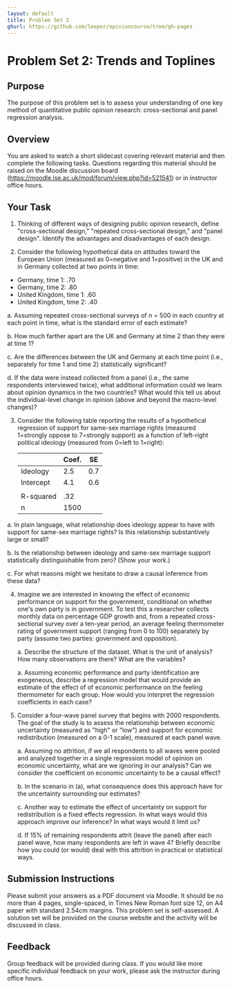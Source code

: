 ```yaml
---
layout: default
title: Problem Set 2
ghurl: https://github.com/leeper/opinioncourse/tree/gh-pages
---
```


# Problem Set 2: Trends and Toplines

## Purpose

The purpose of this problem set is to assess your understanding of one key method of quantitative public opinion research: cross-sectional and panel regression analysis.

## Overview

You are asked to watch a short slidecast covering relevant material and then complete the following tasks. Questions regarding this material should be raised on the Moodle discussion board (https://moodle.lse.ac.uk/mod/forum/view.php?id=521541) or in instructor office hours.

## Your Task

 1. Thinking of different ways of designing public opinion research, define "cross-sectional design," "repeated cross-sectional design," and "panel design". Identify the advantages and disadvantages of each design.
 
 2. Consider the following hypothetical data on attitudes toward the European Union (measured as 0=negative and 1=positive) in the UK and in Germany collected at two points in time:
 
   - Germany, time 1: .70
   - Germany, time 2: .80
   - United Kingdom, time 1: .60
   - United Kingdom, time 2: .40
   
   a. Assuming repeated cross-sectional surveys of n = 500 in each country at each point in time, what is the standard error of each estimate?
 
   b. How much farther apart are the UK and Germany at time 2 than they were at time 1?
   
   c. Are the differences between the UK and Germany at each time point (i.e., separately for time 1 and time 2) statistically significant?
   
   d. If the data were instead collected from a panel (i.e., the same respondents interviewed twice), what additional information could we learn about opinion dynamics in the two countries? What would this tell us about the individual-level change in opinion (above and beyond the macro-level changes)?
 
 3. Consider the following table reporting the results of a hypothetical regression of support for same-sex marriage rights (measured 1=strongly oppose to 7=strongly support) as a function of left-right political ideology (measured from 0=left to 1=right):
 
    |           | Coef. | SE  |
    | --------- | ----- | --- |
    | Ideology  | 2.5   | 0.7 |
    | Intercept | 4.1   | 0.6 |
    |           |       |     |
    | R-squared | .32   |     |
    |         n | 1500  |     |
 
   a. In plain language, what relationship does ideology appear to have with support for same-sex marriage rights? Is this relationship substantively large or small?
   
   b. Is the relationship between ideology and same-sex marriage support statistically distinguishable from zero? (Show your work.)
   
   c. For what reasons might we hesitate to draw a causal inference from these data?
 
 4. Imagine we are interested in knowing the effect of economic performance on support for the government, conditional on whether one's own party is in government. To test this a researcher collects monthly data on percentage GDP growth and, from a repeated cross-sectional survey over a ten-year period, an average feeling thermometer rating of government support (ranging from 0 to 100) separately by party (assume two parties: government and opposition).
 
    a. Describe the structure of the dataset. What is the unit of analysis? How many observations are there? What are the variables?
    
    a. Assuming economic performance and party identification are exogeneous, describe a regression model that would provide an estimate of the effect of of economic performance on the feeling thermometer for each group. How would you interpret the regression coefficients in each case?
 
 5. Consider a four-wave panel survey that begins with 2000 respondents. The goal of the study is to assess the relationship between economic uncertainty (measured as "high" or "low") and support for economic redistribution (measured on a 0-1 scale), measured at each panel wave.

    a. Assuming no attrition, if we all respondents to all waves were pooled and analyzed together in a single regression model of opinion on economic uncertainty, what are we ignoring in our analysis? Can we consider the coefficient on economic uncertainty to be a causal effect?
    
    b. In the scenario in (a), what consequence does this approach have for the uncertainty surrounding our estimates?
    
    c. Another way to estimate the effect of uncertainty on support for redistribution is a fixed effects regression. In what ways would this approach improve our inference? In what ways would it limit us?
    
    d. If 15% of remaining respondents attrit (leave the panel) after each panel wave, how many respondents are left in wave 4? Briefly describe how you could (or would) deal with this attrition in practical or statistical ways.
 

## Submission Instructions

Please submit your answers as a PDF document via Moodle. It should be no more than 4 pages, single-spaced, in Times New Roman font size 12, on A4 paper with standard 2.54cm margins. This problem set is self-assessed. A solution set will be provided on the course website and the activity will be discussed in class.

## Feedback

Group feedback will be provided during class. If you would like more specific individual feedback on your work, please ask the instructor during office hours.

